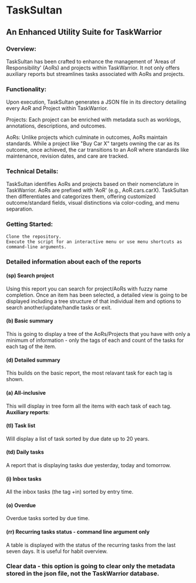 # TaskSultan

## An Enhanced Utility Suite for TaskWarrior

### Overview:
TaskSultan has been crafted to enhance the management of 'Areas of Responsibility' (AoRs) and projects within TaskWarrior. It not only offers auxiliary reports but streamlines tasks associated with AoRs and projects.

### Functionality:
Upon execution, TaskSultan generates a JSON file in its directory detailing every AoR and Project within TaskWarrior.

Projects: Each project can be enriched with metadata such as worklogs, annotations, descriptions, and outcomes.

AoRs: Unlike projects which culminate in outcomes, AoRs maintain standards. While a project like "Buy Car X" targets owning the car as its outcome, once achieved, the car transitions to an AoR where standards like maintenance, revision dates, and care are tracked.

### Technical Details:
TaskSultan identifies AoRs and projects based on their nomenclature in TaskWarrior. AoRs are prefixed with 'AoR' (e.g., AoR.cars.carX). TaskSultan then differentiates and categorizes them, offering customized outcome/standard fields, visual distinctions via color-coding, and menu separation.

### Getting Started:
    Clone the repository.
    Execute the script for an interactive menu or use menu shortcuts as command-line arguments.

### Detailed information about each of the reports
  #### (sp) Search project
Using this report you can search for project/AoRs with fuzzy name completion. Once an item has been selected, a detailed view is going to be displayed including a tree structure of that individual item and options to search another/update/handle tasks or exit.
  #### (b) Basic summary
This is going to display a tree of the AoRs/Projects that you have with only a minimum of information - only the tags of each and count of the tasks for each tag of the item.
  #### (d) Detailed summary
This builds on the basic report, the most relavant task for each tag is shown.
  #### (a) All-inclusive 
This will display in tree form all the items with each task of each tag.
**Auxiliary reports**:
  #### (tl) Task list
  Will display a list of task sorted by due date up to 20 years.
  #### (td) Daily tasks
  A report that is displaying tasks due yesterday, today and tomorrow.
  #### (i) Inbox tasks
  All the inbox tasks (the tag +in) sorted by entry time.
  #### (o) Overdue
  Overdue tasks sorted by due time.
  #### (rr) Recurring tasks status - command line argument only
  A table is displayed with the status of the recurring tasks from the last seven days. It is useful for habit overview.
 ### Clear data - this option is going to clear only the metadata stored in the json file, not the TaskWarrior database.
      
      
